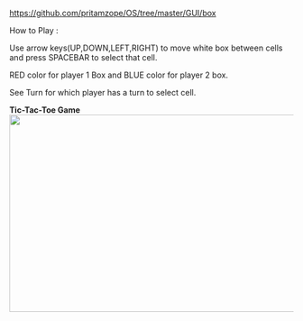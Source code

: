 <a href="https://github.com/pritamzope/OS/tree/master/GUI/box">https://github.com/pritamzope/OS/tree/master/GUI/box</a>


How to Play :

Use arrow keys(UP,DOWN,LEFT,RIGHT) to move white box between cells and press SPACEBAR to select that cell.

RED color for player 1 Box and BLUE color for player 2 box.

See Turn for which player has a turn to select cell.

<b>Tic-Tac-Toe Game</b>
<br/>
<img src="https://raw.githubusercontent.com/pritamzope/OS/master/Tic-Tac-Toe/tic_tac_toe.png" width="600" height="350"/>
<br/>
